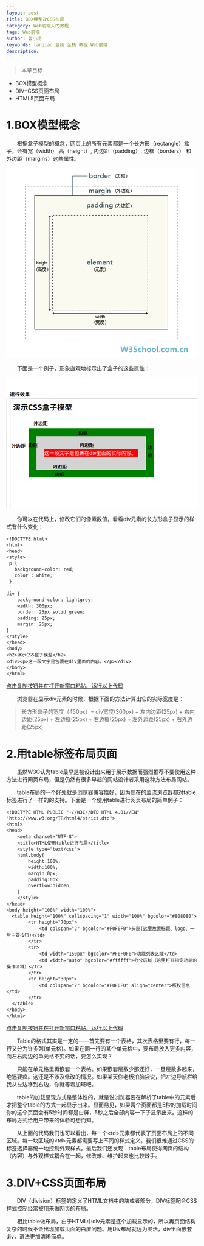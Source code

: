 ```yaml
---
layout: post
title: BOX模型及CSS布局
category: Web前端入门教程
tags: Web前端
author: 曹小虎
keywords: lanqiao 蓝桥 全栈 教程 Web前端
description: 
---
```


> 本章目标

- BOX模型概念
- DIV+CSS页面布局
- HTML5页面布局

# 1.BOX模型概念

&emsp;&emsp;根据盒子模型的概念，网页上的所有元素都是一个长方形（rectangle）盒子，会有宽（width）,高（height）, 内边距（padding）, 边框（borders） 和 外边距（margins）这些属性。

 ![html-xhtml-relation](/public/img/html/w3c_css_box_model.gif)

&emsp;&emsp;下面是一个例子，形象直观地标示出了盒子的这些属性：

![html-xhtml-relation](/public/img/html/css-box-model-demo.PNG)

&emsp;&emsp;你可以在代码上，修改它们的像素数值，看看div元素的长方形盒子显示的样式有什么变化：

    <!DOCTYPE html>
    <html>
    <head>
    <style>
     p {
       background-color: red;
       color : white;
     }

    div {
        background-color: lightgrey;
        width: 300px;
        border: 25px solid green;
        padding: 25px;
        margin: 25px;
    }
    </style>
    </head>
    <body> 
    <h2>演示CSS盒子模型</h2>
    <div><p>这一段文字是包裹在div里面的内容。</p></div>   
    </body>
    </html>

  [点击复制按钮并在打开新窗口粘贴、运行以上代码](/public/tiyEditor.html)  

&emsp;&emsp;浏览器在显示div元素的时候，根据下面的方法计算出它的实际宽度是：

> 长方形盒子的宽度（450px）= div宽度(300px) + 左内边距(25px) + 右内边距(25px) + 左边框(25px) + 右边框(25px) + 左外边距(25px) + 右外边距(25px)

# 2.用table标签布局页面

&emsp;&emsp;虽然W3C认为table最早是被设计出来用于展示数据而强烈推荐不要使用这种方法进行网页布局，但是仍然有很多早起的网站设计者采用这种方法布局网站。

&emsp;&emsp;table布局的一个好处就是浏览器兼容性好，因为现在的主流浏览器都对table标签进行了一样的的支持。下面是一个使用table进行网页布局的简单例子：

    <!DOCTYPE HTML PUBLIC "-//W3C//DTD HTML 4.01//EN" "http://www.w3.org/TR/html4/strict.dtd">
    <html>
    <head>
        <meta charset="UTF-8">
        <title>HTML使用table进行布局</title>
        <style type="text/css">
        html,body{
            height:100%;
            width:100%;
            margin:0px;
            padding:0px;
            overflow:hidden;
        }
        </style>
    </head>
    <body height="100%" width="100%">
      <table height="100%" cellspacing="1" width="100%" bgcolor="#808080">
            <tr height="70px">
                <td colspan="2" bgcolor="#F0F0F0">头部(这里放置标题、logo、一些主要按钮)</td>
            </tr>
            <tr>
                <td width="150px" bgcolor="#F0F0F0">功能列表区域</td>
                <td width="auto" bgcolor="#ffffff">办公区域（这里打开指定功能的操作区域）</td>
            </tr>
            <tr height="30px">
                <td colspan="2" bgcolor="#F0F0F0" align="center">版权信息</td>
            </tr>
      </table>
    </body>
    </html>

  [点击复制按钮并在打开新窗口粘贴、运行以上代码](/public/tiyEditor.html)  

&emsp;&emsp;Table的格式其实是一定的——首先要有一个表格，其次表格里要有行，每一行又分为许多列(单元格)。如果在同一行的某个单元格中，要布局放入更多内容，而左右两边的单元格不变的话，要怎么实现？

&emsp;&emsp;只能在单元格里再嵌套一个表格。如果嵌套层数少那还好，一旦层数多起来，绝逼要疯。这还是不涉及修改的情况。如果某天你老板拍脑袋说，把左边导航栏给我从左边移到右边，你就等着加班吧。

&emsp;&emsp;table的加载呈现方式是整体性的，就是说浏览器要在解析了table中的元素后才把整个table的方式一起显示出来。显而易见，如果两个页面都是5秒的加载时间你的这个页面会有5秒时间都是白屏，5秒之后全部内容一下子显示出来。这样的布局方式给用户带来的体验可想而知。

&emsp;&emsp;从上面的代码我们也可以看出，每一个\<td\>元素都代表了页面布局上的不同区域。每一块区域的\<td\>元素都需要写上不同的样式定义。我们很难通过CSS的标签选择器统一地控制外观样式。最后我们还发现：table布局使得网页的结构（内容）与外观样式耦合在一起，修改难、维护起来也比较棘手。


# 3.DIV+CSS页面布局

&emsp;&emsp;DIV（division）标签的定义了HTML文档中的块或者部分。DIV标签配合CSS样式控制经常被用来做网页的布局。

&emsp;&emsp;相比table做布局，由于HTML中div元素是逐个加载显示的，所以再页面结构复杂的时候不会出现加载页面的白屏问题。用Div布局就远为灵活，div里面嵌套div，语法更加清晰简单。

